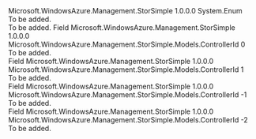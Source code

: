 <Type Name="ControllerId" FullName="Microsoft.WindowsAzure.Management.StorSimple.Models.ControllerId">
  <TypeSignature Language="C#" Value="public enum ControllerId" />
  <TypeSignature Language="ILAsm" Value=".class public auto ansi sealed ControllerId extends System.Enum" />
  <TypeSignature Language="DocId" Value="T:Microsoft.WindowsAzure.Management.StorSimple.Models.ControllerId" />
  <TypeSignature Language="VB.NET" Value="Public Enum ControllerId" />
  <TypeSignature Language="F#" Value="type ControllerId = " />
  <AssemblyInfo>
    <AssemblyName>Microsoft.WindowsAzure.Management.StorSimple</AssemblyName>
    <AssemblyVersion>1.0.0.0</AssemblyVersion>
  </AssemblyInfo>
  <Base>
    <BaseTypeName>System.Enum</BaseTypeName>
  </Base>
  <Docs>
    <summary>To be added.</summary>
    <remarks>To be added.</remarks>
  </Docs>
  <Members>
    <Member MemberName="Controller0">
      <MemberSignature Language="C#" Value="Controller0" />
      <MemberSignature Language="ILAsm" Value=".field public static literal valuetype Microsoft.WindowsAzure.Management.StorSimple.Models.ControllerId Controller0 = int32(0)" />
      <MemberSignature Language="DocId" Value="F:Microsoft.WindowsAzure.Management.StorSimple.Models.ControllerId.Controller0" />
      <MemberSignature Language="VB.NET" Value="Controller0" />
      <MemberSignature Language="F#" Value="Controller0 = 0" Usage="Microsoft.WindowsAzure.Management.StorSimple.Models.ControllerId.Controller0" />
      <MemberType>Field</MemberType>
      <AssemblyInfo>
        <AssemblyName>Microsoft.WindowsAzure.Management.StorSimple</AssemblyName>
        <AssemblyVersion>1.0.0.0</AssemblyVersion>
      </AssemblyInfo>
      <ReturnValue>
        <ReturnType>Microsoft.WindowsAzure.Management.StorSimple.Models.ControllerId</ReturnType>
      </ReturnValue>
      <MemberValue>0</MemberValue>
      <Docs>
        <summary>To be added.</summary>
      </Docs>
    </Member>
    <Member MemberName="Controller1">
      <MemberSignature Language="C#" Value="Controller1" />
      <MemberSignature Language="ILAsm" Value=".field public static literal valuetype Microsoft.WindowsAzure.Management.StorSimple.Models.ControllerId Controller1 = int32(1)" />
      <MemberSignature Language="DocId" Value="F:Microsoft.WindowsAzure.Management.StorSimple.Models.ControllerId.Controller1" />
      <MemberSignature Language="VB.NET" Value="Controller1" />
      <MemberSignature Language="F#" Value="Controller1 = 1" Usage="Microsoft.WindowsAzure.Management.StorSimple.Models.ControllerId.Controller1" />
      <MemberType>Field</MemberType>
      <AssemblyInfo>
        <AssemblyName>Microsoft.WindowsAzure.Management.StorSimple</AssemblyName>
        <AssemblyVersion>1.0.0.0</AssemblyVersion>
      </AssemblyInfo>
      <ReturnValue>
        <ReturnType>Microsoft.WindowsAzure.Management.StorSimple.Models.ControllerId</ReturnType>
      </ReturnValue>
      <MemberValue>1</MemberValue>
      <Docs>
        <summary>To be added.</summary>
      </Docs>
    </Member>
    <Member MemberName="None">
      <MemberSignature Language="C#" Value="None" />
      <MemberSignature Language="ILAsm" Value=".field public static literal valuetype Microsoft.WindowsAzure.Management.StorSimple.Models.ControllerId None = int32(-1)" />
      <MemberSignature Language="DocId" Value="F:Microsoft.WindowsAzure.Management.StorSimple.Models.ControllerId.None" />
      <MemberSignature Language="VB.NET" Value="None" />
      <MemberSignature Language="F#" Value="None = -1" Usage="Microsoft.WindowsAzure.Management.StorSimple.Models.ControllerId.None" />
      <MemberType>Field</MemberType>
      <AssemblyInfo>
        <AssemblyName>Microsoft.WindowsAzure.Management.StorSimple</AssemblyName>
        <AssemblyVersion>1.0.0.0</AssemblyVersion>
      </AssemblyInfo>
      <ReturnValue>
        <ReturnType>Microsoft.WindowsAzure.Management.StorSimple.Models.ControllerId</ReturnType>
      </ReturnValue>
      <MemberValue>-1</MemberValue>
      <Docs>
        <summary>To be added.</summary>
      </Docs>
    </Member>
    <Member MemberName="Unknown">
      <MemberSignature Language="C#" Value="Unknown" />
      <MemberSignature Language="ILAsm" Value=".field public static literal valuetype Microsoft.WindowsAzure.Management.StorSimple.Models.ControllerId Unknown = int32(-2)" />
      <MemberSignature Language="DocId" Value="F:Microsoft.WindowsAzure.Management.StorSimple.Models.ControllerId.Unknown" />
      <MemberSignature Language="VB.NET" Value="Unknown" />
      <MemberSignature Language="F#" Value="Unknown = -2" Usage="Microsoft.WindowsAzure.Management.StorSimple.Models.ControllerId.Unknown" />
      <MemberType>Field</MemberType>
      <AssemblyInfo>
        <AssemblyName>Microsoft.WindowsAzure.Management.StorSimple</AssemblyName>
        <AssemblyVersion>1.0.0.0</AssemblyVersion>
      </AssemblyInfo>
      <ReturnValue>
        <ReturnType>Microsoft.WindowsAzure.Management.StorSimple.Models.ControllerId</ReturnType>
      </ReturnValue>
      <MemberValue>-2</MemberValue>
      <Docs>
        <summary>To be added.</summary>
      </Docs>
    </Member>
  </Members>
</Type>